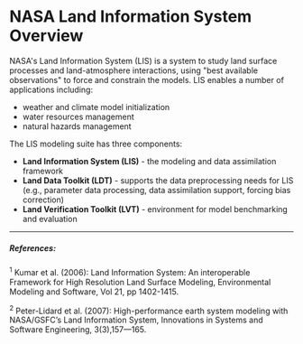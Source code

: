 # NASA Land Information System Overview

NASA's Land Information System (LIS) is a system to study land surface processes and land-atmosphere interactions, using "best available observations" to force and constrain the models. LIS enables a number of applications including:

* weather and climate model initialization
* water resources management
* natural hazards management


The LIS modeling suite has three components:
* **Land Information System (LIS)** - the modeling and data assimilation framework
* **Land Data Toolkit (LDT)** - supports the data preprocessing needs for LIS (e.g., parameter data processing, data assimilation support, forcing bias correction)
* **Land Verification Toolkit (LVT)** - environment for model benchmarking and evaluation

<!-- insert image of LIS components (slide 5 from LIS intro) -->





-----
##### References:
<!-- add links -->
<sup>1</sup> Kumar et al. (2006): Land Information System: An interoperable Framework for High Resolution Land Surface Modeling, Environmental Modeling and Software, Vol 21, pp 1402-1415.

<sup>2</sup> Peter-Lidard et al. (2007): High-performance earth system modeling with NASA/GSFC’s Land Information System, Innovations in Systems and Software Engineering, 3(3),157—165.
